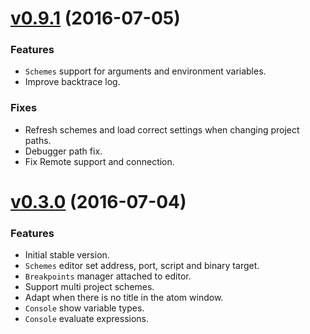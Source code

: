 # [v0.9.1](https://github.com/willyelm/atom-bugs/releases/tag/v0.3.0) (2016-07-05)

### Features

* `Schemes` support for arguments and environment variables.
* Improve backtrace log.

### Fixes

* Refresh schemes and load correct settings when changing project paths.
* Debugger path fix.
* Fix Remote support and connection.

# [v0.3.0](https://github.com/willyelm/atom-bugs/releases/tag/v0.3.0) (2016-07-04)

### Features

* Initial stable version.
* `Schemes` editor set address, port, script and binary target.
* `Breakpoints` manager attached to editor.
* Support multi project schemes.
* Adapt when there is no title in the atom window.
* `Console` show variable types.
* `Console` evaluate expressions.
